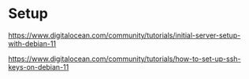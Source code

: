 # Setup

https://www.digitalocean.com/community/tutorials/initial-server-setup-with-debian-11

https://www.digitalocean.com/community/tutorials/how-to-set-up-ssh-keys-on-debian-11
